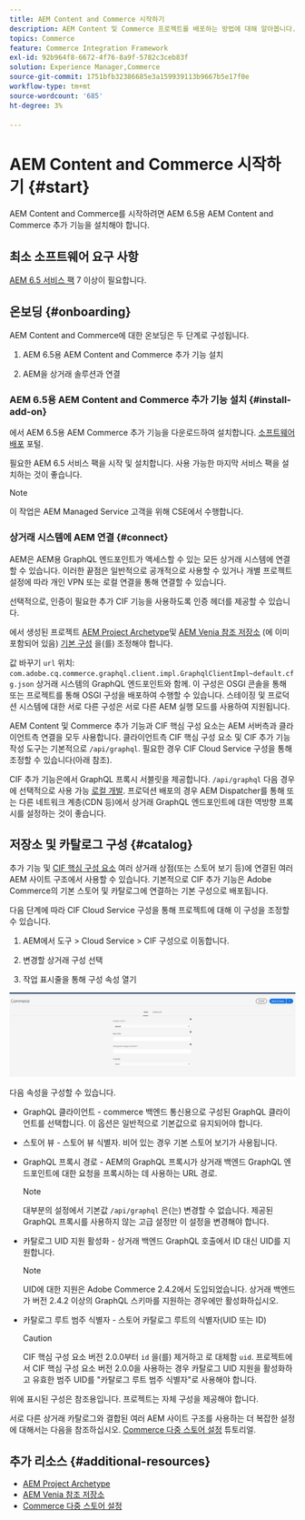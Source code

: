 ```yaml
---
title: AEM Content and Commerce 시작하기
description: AEM Content 및 Commerce 프로젝트를 배포하는 방법에 대해 알아봅니다.
topics: Commerce
feature: Commerce Integration Framework
exl-id: 92b964f8-6672-4f76-8a9f-5782c3ceb83f
solution: Experience Manager,Commerce
source-git-commit: 1751bfb32386685e3a159939113b9667b5e17f0e
workflow-type: tm+mt
source-wordcount: '685'
ht-degree: 3%

---
```


# AEM Content and Commerce 시작하기 {#start}

AEM Content and Commerce를 시작하려면 AEM 6.5용 AEM Content and Commerce 추가 기능을 설치해야 합니다.

## 최소 소프트웨어 요구 사항

[AEM 6.5 서비스 팩](https://experience.adobe.com/#/downloads/content/software-distribution/en/aem.html) 7 이상이 필요합니다.

## 온보딩 {#onboarding}

AEM Content and Commerce에 대한 온보딩은 두 단계로 구성됩니다.

1. AEM 6.5용 AEM Content and Commerce 추가 기능 설치

2. AEM을 상거래 솔루션과 연결

### AEM 6.5용 AEM Content and Commerce 추가 기능 설치 {#install-add-on}

에서 AEM 6.5용 AEM Commerce 추가 기능을 다운로드하여 설치합니다. [소프트웨어 배포](https://experience.adobe.com/#/downloads/content/software-distribution/en/aem.html) 포털.

필요한 AEM 6.5 서비스 팩을 시작 및 설치합니다. 사용 가능한 마지막 서비스 팩을 설치하는 것이 좋습니다.

>[!NOTE]
>
>이 작업은 AEM Managed Service 고객을 위해 CSE에서 수행합니다.

### 상거래 시스템에 AEM 연결 {#connect}

AEM은 AEM용 GraphQL 엔드포인트가 액세스할 수 있는 모든 상거래 시스템에 연결할 수 있습니다. 이러한 끝점은 일반적으로 공개적으로 사용할 수 있거나 개별 프로젝트 설정에 따라 개인 VPN 또는 로컬 연결을 통해 연결할 수 있습니다.

선택적으로, 인증이 필요한 추가 CIF 기능을 사용하도록 인증 헤더를 제공할 수 있습니다.

에서 생성된 프로젝트 [AEM Project Archetype](https://github.com/adobe/aem-project-archetype)및 [AEM Venia 참조 저장소](https://github.com/adobe/aem-cif-guides-venia) (에 이미 포함되어 있음) [기본 구성](https://github.com/adobe/aem-cif-guides-venia/blob/main/ui.config/src/main/content/jcr_root/apps/venia/osgiconfig/config/com.adobe.cq.commerce.graphql.client.impl.GraphqlClientImpl~default.cfg.json) 을(를) 조정해야 합니다.

값 바꾸기 `url` 위치: `com.adobe.cq.commerce.graphql.client.impl.GraphqlClientImpl~default.cfg.json` 상거래 시스템의 GraphQL 엔드포인트와 함께. 이 구성은 OSGI 콘솔을 통해 또는 프로젝트를 통해 OSGI 구성을 배포하여 수행할 수 있습니다. 스테이징 및 프로덕션 시스템에 대한 서로 다른 구성은 서로 다른 AEM 실행 모드를 사용하여 지원됩니다.

AEM Content 및 Commerce 추가 기능과 CIF 핵심 구성 요소는 AEM 서버측과 클라이언트측 연결을 모두 사용합니다. 클라이언트측 CIF 핵심 구성 요소 및 CIF 추가 기능 작성 도구는 기본적으로 `/api/graphql`. 필요한 경우 CIF Cloud Service 구성을 통해 조정할 수 있습니다(아래 참조).

CIF 추가 기능은에서 GraphQL 프록시 서블릿을 제공합니다. `/api/graphql` 다음 경우에 선택적으로 사용 가능 [로컬 개발](develop.md). 프로덕션 배포의 경우 AEM Dispatcher를 통해 또는 다른 네트워크 계층(CDN 등)에서 상거래 GraphQL 엔드포인트에 대한 역방향 프록시를 설정하는 것이 좋습니다.

## 저장소 및 카탈로그 구성 {#catalog}

추가 기능 및 [CIF 핵심 구성 요소](https://github.com/adobe/aem-core-cif-components) 여러 상거래 상점(또는 스토어 보기 등)에 연결된 여러 AEM 사이트 구조에서 사용할 수 있습니다. 기본적으로 CIF 추가 기능은 Adobe Commerce의 기본 스토어 및 카탈로그에 연결하는 기본 구성으로 배포됩니다.

다음 단계에 따라 CIF Cloud Service 구성을 통해 프로젝트에 대해 이 구성을 조정할 수 있습니다.

1. AEM에서 도구 > Cloud Service > CIF 구성으로 이동합니다.

2. 변경할 상거래 구성 선택

3. 작업 표시줄을 통해 구성 속성 열기

![CIF Cloud Service 구성](/help/commerce/cif/assets/cif-cloud-service-config.png)

다음 속성을 구성할 수 있습니다.

- GraphQL 클라이언트 - commerce 백엔드 통신용으로 구성된 GraphQL 클라이언트를 선택합니다. 이 옵션은 일반적으로 기본값으로 유지되어야 합니다.
- 스토어 뷰 - 스토어 뷰 식별자. 비어 있는 경우 기본 스토어 보기가 사용됩니다.
- GraphQL 프록시 경로 - AEM의 GraphQL 프록시가 상거래 백엔드 GraphQL 엔드포인트에 대한 요청을 프록시하는 데 사용하는 URL 경로.

  >[!NOTE]
  >
  >대부분의 설정에서 기본값 `/api/graphql` 은(는) 변경할 수 없습니다. 제공된 GraphQL 프록시를 사용하지 않는 고급 설정만 이 설정을 변경해야 합니다.

- 카탈로그 UID 지원 활성화 - 상거래 백엔드 GraphQL 호출에서 ID 대신 UID를 지원합니다.

  >[!NOTE]
  >
  >UID에 대한 지원은 Adobe Commerce 2.4.2에서 도입되었습니다. 상거래 백엔드가 버전 2.4.2 이상의 GraphQL 스키마를 지원하는 경우에만 활성화하십시오.

- 카탈로그 루트 범주 식별자 - 스토어 카탈로그 루트의 식별자(UID 또는 ID)

  >[!CAUTION]
  >
  >CIF 핵심 구성 요소 버전 2.0.0부터 `id` 을(를) 제거하고 로 대체함 `uid`. 프로젝트에서 CIF 핵심 구성 요소 버전 2.0.0을 사용하는 경우 카탈로그 UID 지원을 활성화하고 유효한 범주 UID를 &quot;카탈로그 루트 범주 식별자&quot;로 사용해야 합니다.

위에 표시된 구성은 참조용입니다. 프로젝트는 자체 구성을 제공해야 합니다.

서로 다른 상거래 카탈로그와 결합된 여러 AEM 사이트 구조를 사용하는 더 복잡한 설정에 대해서는 다음을 참조하십시오. [Commerce 다중 스토어 설정](configuring/multi-store-setup.md) 튜토리얼.

## 추가 리소스 {#additional-resources}

- [AEM Project Archetype](https://github.com/adobe/aem-project-archetype)
- [AEM Venia 참조 저장소](https://github.com/adobe/aem-cif-guides-venia)
- [Commerce 다중 스토어 설정](configuring/multi-store-setup.md)
